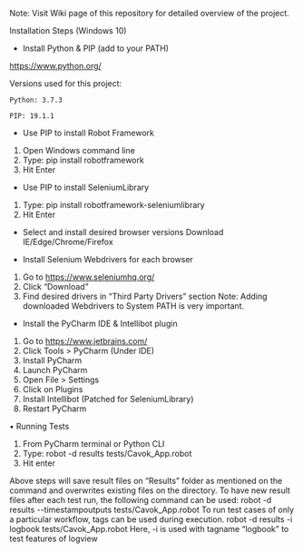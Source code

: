 Note: Visit Wiki page of this repository for detailed overview of the project.

Installation Steps (Windows 10)

-	Install Python & PIP (add to your PATH)

 https://www.python.org/
 
 Versions used for this project:
 
	Python: 3.7.3
  
	PIP: 19.1.1

-	Use PIP to install Robot Framework
1.	Open Windows command line
2.	Type: pip install robotframework
3.	Hit Enter

-	Use PIP to install SeleniumLibrary
1.	Type: pip install robotframework-seleniumlibrary
2.	Hit Enter

-	Select and install desired browser versions
Download IE/Edge/Chrome/Firefox

-	Install Selenium Webdrivers for each browser
1.	Go to https://www.seleniumhq.org/
2.	Click “Download”
3.	Find desired drivers in “Third Party Drivers” section
Note: Adding downloaded Webdrivers to System PATH is very important.

-	Install the PyCharm IDE & Intellibot plugin
1.	Go to https://www.jetbrains.com/
2.	Click Tools > PyCharm (Under IDE)
3.	Install PyCharm
4.	Launch PyCharm
5.	Open File > Settings
6.	Click on Plugins
7.	Install Intellibot (Patched for SeleniumLibrary)
8.	Restart PyCharm

•	Running Tests

1.	From PyCharm terminal or Python CLI
2.	Type: robot -d results tests/Cavok_App.robot 
3.	Hit enter

Above steps will save result files on “Results” folder as mentioned on the command and overwrites existing files on the directory.  To have new result files after each test run, the following command can be used: 
robot -d results --timestampoutputs tests/Cavok_App.robot
To run test cases of only a particular workflow, tags can be used during execution.
robot -d results -i logbook tests/Cavok_App.robot
Here, -i is used with tagname “logbook” to test features of logview
